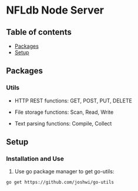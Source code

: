# NFLdb Node Server

## Table of contents
* [Packages](#packages)
* [Setup](#setup)

## Packages

### Utils

- HTTP REST functions: GET, POST, PUT, DELETE

- File storage functions: Scan, Read, Write

- Text parsing functions: Compile, Collect

## Setup

### Installation and Use

1. Use go package manager to get go-utils: 
```
go get https://github.com/joshwi/go-utils
```